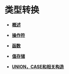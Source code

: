 # 类型转换<a name="ZH-CN_TOPIC_0289900861"></a>

-   **[概述](概述-17.md)**  

-   **[操作符](操作符.md)**  

-   **[函数](函数.md)**  

-   **[值存储](值存储.md)**  

-   **[UNION，CASE和相关构造](UNION-CASE和相关构造.md)**  


